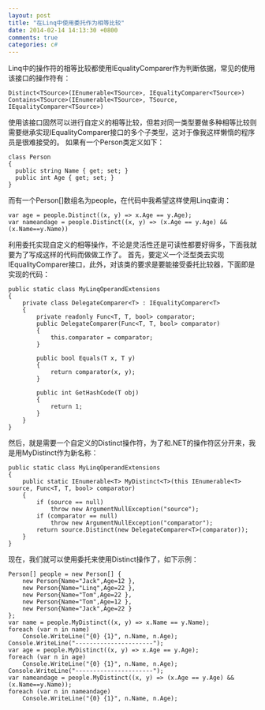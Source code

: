 ```yaml
---
layout: post
title: "在Linq中使用委托作为相等比较"
date: 2014-02-14 14:13:30 +0800
comments: true
categories: c#
---
```


Linq中的操作符的相等比较都使用IEqualityComparer<T>作为判断依据，常见的使用该接口的操作符有：


	Distinct<TSource>(IEnumerable<TSource>, IEqualityComparer<TSource>)
	Contains<TSource>(IEnumerable<TSource>, TSource, IEqualityComparer<TSource>)
                
使用该接口固然可以进行自定义的相等比较，但若对同一类型要做多种相等比较则需要继承实现IEqualityComparer<T>接口的多个子类型，这对于像我这样懒惰的程序员是很难接受的。
如果有一个Person类定义如下：


	class Person
	{
	  public string Name { get; set; }
	  public int Age { get; set; }
	}
	
而有一个Person[]数组名为people，在代码中我希望这样使用Linq查询：

	var age = people.Distinct((x, y) => x.Age == y.Age);
	var nameandage = people.Distinct((x, y) => (x.Age == y.Age) && (x.Name==y.Name))

利用委托实现自定义的相等操作，不论是灵活性还是可读性都要好得多，下面我就要为了写成这样的代码而做做工作了。
首先，要定义一个泛型类去实现IEqualityComparer<T>接口，此外，对该类的要求是要能接受委托比较器，下面即是实现的代码：

    public static class MyLinqOperandExtensions
    {
        private class DelegateComparer<T> : IEqualityComparer<T>
        {
            private readonly Func<T, T, bool> comparator;
            public DelegateComparer(Func<T, T, bool> comparator)
            {
                this.comparator = comparator;
            }

            public bool Equals(T x, T y)
            {
                return comparator(x, y);
            }

            public int GetHashCode(T obj)
            {
                return 1;
            }
        }
    }
    
然后，就是需要一个自定义的Distinct操作符，为了和.NET的操作符区分开来，我是用MyDistinct作为新名称：

    public static class MyLinqOperandExtensions
    {
        public static IEnumerable<T> MyDistinct<T>(this IEnumerable<T> source, Func<T, T, bool> comparator)
        {
            if (source == null)
                throw new ArgumentNullException("source");
            if (comparator == null)
                throw new ArgumentNullException("comparator");
            return source.Distinct(new DelegateComparer<T>(comparator));
        }
    }

现在，我们就可以使用委托来使用Distinct操作了，如下示例：


	Person[] people = new Person[] {
        new Person{Name="Jack",Age=12 },
        new Person{Name="Linq",Age=22 },
        new Person{Name="Tom",Age=22 },
        new Person{Name="Tom",Age=12 },
        new Person{Name="Jack",Age=22 }
    };
    var name = people.MyDistinct((x, y) => x.Name == y.Name);
    foreach (var n in name)
        Console.WriteLine("{0} {1}", n.Name, n.Age);
    Console.WriteLine("----------------------");
    var age = people.MyDistinct((x, y) => x.Age == y.Age);
    foreach (var n in age)
        Console.WriteLine("{0} {1}", n.Name, n.Age);
    Console.WriteLine("----------------------");
    var nameandage = people.MyDistinct((x, y) => (x.Age == y.Age) && (x.Name==y.Name));
    foreach (var n in nameandage)
	    Console.WriteLine("{0} {1}", n.Name, n.Age);
